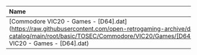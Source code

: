 |Name|Size|
|:---|---:|
|[Commodore VIC20 - Games - [D64].dat](https://raw.githubusercontent.com/open-retrogaming-archive/dat-catalog/main/root/basic/TOSEC/Commodore/VIC20/Games/[D64]/Commodore VIC20 - Games - [D64].dat)|199477|
